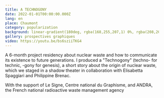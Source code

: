 ```yaml
---
title: A TECHNOGONY
date: 2022-01-01T00:00:00.000Z
lang: en
place: Chaumont
category: popularization
background: linear-gradient(180deg, rgba(168,255,207,1) 0%, rgba(208,208,208,1) 31%, rgba(204,213,208,1) 78%, rgba(230,30,224,1) 99%)
gallery: prospectives graphiques
video: https://youtu.be/bs6sziiTKG4 
---
```

A 6-month project residency about nuclear waste and how to communicate its existence to
future generations. I produced a "Technogony" (techno- for technic, -gony for genesis), a short
story about the origin of nuclear waste, which we staged in a shadow theater in collaboration
with Elisabetta Spaggiari and Philippine Brenac. 

With the support of Le Signe, Centre national du Graphisme, and ANDRA, the French national radioactive waste management agency